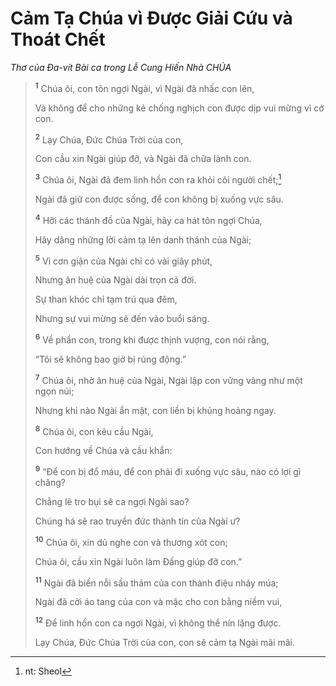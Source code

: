 # Cảm Tạ Chúa vì Ðược Giải Cứu và Thoát Chết
*Thơ của Ða-vít Bài ca trong Lễ Cung Hiến Nhà CHÚA*

> <sup><b>1</b></sup> Chúa ôi, con tôn ngợi Ngài, vì Ngài đã nhấc con lên,
> 
> Và không để cho những kẻ chống nghịch con được dịp vui mừng vì cớ con.
> 
> <sup><b>2</b></sup> Lạy Chúa, Ðức Chúa Trời của con,
> 
> Con cầu xin Ngài giúp đỡ, và Ngài đã chữa lành con.
> 
> <sup><b>3</b></sup> Chúa ôi, Ngài đã đem linh hồn con ra khỏi cõi người chết;[^1-e40fd2af-2774-4c7f-852c-03a92a47aff5]
> 
> Ngài đã giữ con được sống, để con không bị xuống vực sâu.
>
> <sup><b>4</b></sup> Hỡi các thánh đồ của Ngài, hãy ca hát tôn ngợi Chúa,
> 
> Hãy dâng những lời cảm tạ lên danh thánh của Ngài;
> 
> <sup><b>5</b></sup> Vì cơn giận của Ngài chỉ có vài giây phút,
> 
> Nhưng ân huệ của Ngài dài trọn cả đời.
> 
> Sự than khóc chỉ tạm trú qua đêm,
> 
> Nhưng sự vui mừng sẽ đến vào buổi sáng.
>
> <sup><b>6</b></sup> Về phần con, trong khi được thịnh vượng, con nói rằng,
> 
> “Tôi sẽ không bao giờ bị rúng động.”
> 
> <sup><b>7</b></sup> Chúa ôi, nhờ ân huệ của Ngài, Ngài lập con vững vàng như một ngọn núi;
> 
> Nhưng khi nào Ngài ẩn mặt, con liền bị khủng hoảng ngay.
>
> <sup><b>8</b></sup> Chúa ôi, con kêu cầu Ngài,
> 
> Con hướng về Chúa và cầu khẩn:
> 
> <sup><b>9</b></sup> “Ðể con bị đổ máu, để con phải đi xuống vực sâu, nào có lợi gì chăng?
> 
> Chẳng lẽ tro bụi sẽ ca ngợi Ngài sao?
> 
> Chúng há sẽ rao truyền đức thành tín của Ngài ư?
> 
> <sup><b>10</b></sup> Chúa ôi, xin dủ nghe con và thương xót con;
> 
> Chúa ôi, cầu xin Ngài luôn làm Ðấng giúp đỡ con.”
>
> <sup><b>11</b></sup> Ngài đã biến nỗi sầu thảm của con thành điệu nhảy múa;
> 
> Ngài đã cởi áo tang của con và mặc cho con bằng niềm vui,
> 
> <sup><b>12</b></sup> Ðể linh hồn con ca ngợi Ngài, vì không thể nín lặng được.
> 
> Lạy Chúa, Ðức Chúa Trời của con, con sẽ cảm tạ Ngài mãi mãi.

[^1-e40fd2af-2774-4c7f-852c-03a92a47aff5]: nt: Sheol
